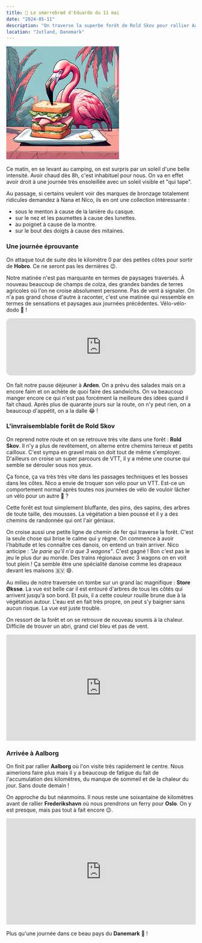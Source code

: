 ```yaml
---
title: 🥪 Le smørrebrød d'Eduardo du 11 mai
date: "2024-05-11"
description: "On traverse la superbe forêt de Rold Skov pour rallier Aalborg !"
location: "Jutland, Danemark"
---
```


![Smorrebrod d'Eduardo](../smorrebrod_eduardo.png)

Ce matin, en se levant au camping, on est surpris par un soleil d'une belle intensité. Avoir chaud dès 8h, c'est inhabituel pour nous. On va en effet avoir droit à une journée très ensoleillée avec un soleil visible et "qui tape". 

Au passage, si certains veulent voir des marques de bronzage totalement ridicules demandez à Nana et Nico, ils en ont une collection intéressante :
- sous le menton à cause de la lanière du casque.
- sur le nez et les paumettes à cause des lunettes. 
- au poignet à cause de la montre.
- sur le bout des doigts à cause des mitaines.

### Une journée éprouvante

On attaque tout de suite dès le kilomètre 0 par des petites côtes pour sortir de **Hobro**. Ce ne seront pas les dernières 😉.

Notre matinée n'est pas marquante en termes de paysages traversés. À nouveau beaucoup de champs de colza, des grandes bandes de terres agricoles où l'on ne croise absolument personne. Pas de vent à signaler. On n'a pas grand chose d'autre à raconter, c'est une matinée qui ressemble en termes de sensations et paysages aux journées précédentes. Vélo-vélo-dodo 🤩 ! 

<iframe style="border-radius:12px" src="https://open.spotify.com/embed/track/4jhsuQCUCJKA5f0bXb6XdJ?utm_source=generator" width="100%" height="152" frameBorder="0" allow="autoplay; clipboard-write; encrypted-media; picture-in-picture" loading="lazy"></iframe>

On fait notre pause déjeuner à **Arden**. On a prévu des salades mais on a encore faim et on achète de quoi faire des sandwichs. On va beaucoup manger encore ce qui n'est pas forcément la meilleure des idées quand il fait chaud. Après plus de quarante jours sur la route, on n'y peut rien, on a beaucoup d'appétit, on a la dalle 😂 !

### L'invraisemblable forêt de Rold Skov

On reprend notre route et on se retrouve très vite dans une forêt : **Rold Skov**. Il n'y a plus de revêtement, on alterne entre chemins terreux et petits cailloux. C'est sympa en gravel mais on doit tout de même s'employer. D'ailleurs on croise un super parcours de VTT, il y a même une course qui semble se dérouler sous nos yeux. 

Ça fonce, ça va très très vite dans les passages techniques et les bosses dans les côtes. Nico a envie de troquer son vélo pour un VTT. Est-ce un comportement normal après toutes nos journées de vélo de vouloir lâcher un vélo pour un autre 🤔 ?

Cette forêt est tout simplement bluffante, des pins, des sapins, des arbres de toute taille, des mousses. La végétation a bien poussé et il y a des chemins de randonnée qui ont l'air géniaux.

On croise aussi une petite ligne de chemin de fer qui traverse la forêt. C'est la seule chose qui brise le calme qui y règne. On commence à avoir l'habitude et les connaître ces danois, on entend un train arriver. Nico anticipe : *"Je parie qu'il n'a que 3 wagons"*. C'est gagné ! Bon c'est pas le jeu le plus dur au monde. Des trains régionaux avec 3 wagons on en voit tout plein ! Ça semble être une spécialité danoise comme les drapeaux devant les maisons 🇧🇻 😄.

Au milieu de notre traversée on tombe sur un grand lac magnifique : **Store Økssø**. La vue est belle car il est entouré d'arbres de tous les côtés qui arrivent jusqu'à son bord. Et puis, il a cette couleur rouille brune due à la végétation autour. L'eau est en fait très propre, on peut s'y baigner sans aucun risque. La vue est juste trouble.

On ressort de la forêt et on se retrouve de nouveau soumis à la chaleur. Difficile de trouver un abri, grand ciel bleu et pas de vent.

<div style="width: 100%; height: 0; position: relative; padding-bottom: 56%;"><iframe src="https://giphy.com/embed/L12SZl6vQENsnk3nvf" style="top: 0; left: 0; width: 100%; height: 100%; position: absolute; border: 0;" allowfullscreen scrolling="no" allow="encrypted-media;" class="giphy-embed"></iframe></div>

### Arrivée à Aalborg 

On finit par rallier **Aalborg** où l'on visite très rapidement le centre. Nous aimerions faire plus mais il y a beaucoup de fatigue du fait de l'accumulation des kilomètres, du manque de sommeil et de la chaleur du jour. Sans doute demain !

On approche du but néanmoins. Il nous reste une soixantaine de kilomètres avant de rallier **Frederikshavn** où nous prendrons un ferry pour **Oslo**. On y est presque, mais pas tout à fait encore 😉.

<div style="width: 100%; height: 0; position: relative; padding-bottom: 56%;"><iframe src="https://giphy.com/embed/xUOxfh6ZM75efM3Bqo" style="top: 0; left: 0; width: 100%; height: 100%; position: absolute; border: 0;" allowfullscreen scrolling="no" allow="encrypted-media;" class="giphy-embed"></iframe></div>

Plus qu'une journée dans ce beau pays du **Danemark** 🥰 !